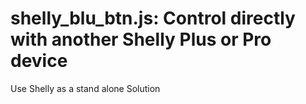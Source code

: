shelly_blu_btn.js: Control directly with another Shelly Plus or Pro device
===
Use Shelly as a stand alone Solution
